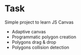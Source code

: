 # Task

Simple project to learn JS Canvas
- Adaptive canvas
- Programmatic polygon creation
- Polygons drag & drop
- Polygons collision detection
